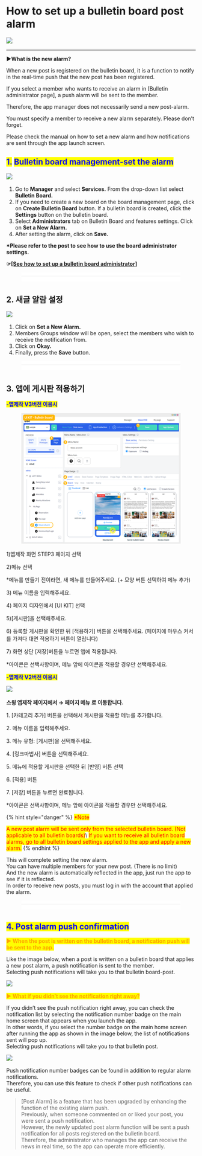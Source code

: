 # How to set up a bulletin board post alarm

![](https://support.swing2app.com/wp-content/uploads/2018/09/bb10-1.png)

****

**▶What is the new alarm?**

When a new post is registered on the bulletin board, it is a function to notify in the real-time push that the new post has been registered.

If you select a member who wants to receive an alarm in \[Bulletin administrator page], a push alarm will be sent to the member.

Therefore, the app manager does not necessarily send a new post-alarm.

You must specify a member to receive a new alarm separately. Please don’t forget.

Please check the manual on how to set a new alarm and how notifications are sent through the app launch screen.



## <mark style="color:blue;">1.</mark> <mark style="color:blue;">Bulletin board management-set the alarm</mark>

![](https://support.swing2app.com/wp-content/uploads/2018/09/b32-e1587041719400-1.png)

1. Go to **Manager** and select **Services.** From the drop-down list select **Bulletin Board.**
2. If you need to create a new board on the board management page, click on  **Create Bulletin Board** button. If a bulletin board is created, click the **Settings** button on the bulletin board.
3. Select **Administrators** tab on Bulletin Board and features settings. Click on **Set a New Alarm.**
4. After setting the alarm, click on **Save.**&#x20;



**\*Please refer to the post to see how to use the board administrator settings.**

**☞**[**\[See how to set up a bulletin board administrator\]**](administrator.md)



<figure><img src="../../../.gitbook/assets/구분선.PNG" alt=""><figcaption></figcaption></figure>

## 2. 새글 알람 설정

![](https://support.swing2app.com/wp-content/uploads/2018/09/b33.png)

<mark style="color:red;"></mark>

1. Click on **Set a New Alarm.**&#x20;
2. Members Groups window will be open, select the members who wish to receive the notification from.
3. Click on **Okay.**&#x20;
4. Finally, press the **Save** button.



<figure><img src="../../../.gitbook/assets/구분선.PNG" alt=""><figcaption></figcaption></figure>

## 3. 앱에 게시판 적용하기



<mark style="color:blue;">**-앱제작 V3버전 이용시**</mark>

<figure><img src="../../../.gitbook/assets/en_게시판적용.png" alt=""><figcaption></figcaption></figure>

1\)앱제작 화면 STEP3 페이지 선택

2\)메뉴 선택

\*메뉴를 만들기 전이라면, 새 메뉴를 만들어주세요. (+ 모양 버튼 선택하여 메뉴 추가)

3\) 메뉴 이름을 입력해주세요.

4\) 페이지 디자인에서 \[UI KIT] 선택

5\)\[게시판]을 선택해주세요.&#x20;

6\) 등록할 게시판을 확인한 뒤 \[적용하기] 버튼을 선택해주세요. (페이지에 마우스 커서를 가져다 대면 적용하기 버튼이 열립니다)

7\) 화면 상단 \[저장]버튼을 누르면 앱에 적용됩니다.

\*아이콘은 선택사항이며, 메뉴 앞에 아이콘을 적용할 경우만 선택해주세요.&#x20;





<mark style="color:blue;">**-앱제작 V2버전 이용시**</mark>

![](https://wp.swing2app.co.kr/wp-content/uploads/2018/09/%EA%B2%8C%EC%8B%9C%ED%8C%90%EC%A0%81%EC%9A%A9NEW1-1.png)

**스윙 앱제작 페이지에서 →  페이지 메뉴 로 이동합니다.**&#x20;

1\. \[카테고리 추가] 버튼을 선택해서 게시판을 적용할 메뉴를 추가합니다.&#x20;

2\. 메뉴 이름을 입력해주세요.

3\. 메뉴 유형: \[게시판]을 선택해주세요.

4\. \[링크마법사] 버튼을 선택해주세요.

5\. 메뉴에 적용할 게시판을 선택한 뒤 \[반영] 버튼 선택

6\. \[적용] 버튼

7\. \[저장] 버튼을 누르면 완료됩니다.

\*아이콘은 선택사항이며, 메뉴 앞에 아이콘을 적용할 경우만 선택해주세요.&#x20;

{% hint style="danger" %}
<mark style="color:red;">\*Note</mark>

&#x20;<mark style="color:red;">A new post alarm will be sent only from the selected bulletin board. (Not applicable to all bulletin boards)</mark>\ <mark style="color:red;">If you want to receive all bulletin board alarms, go to all bulletin board settings applied to the app and apply a new alarm.</mark>&#x20;
{% endhint %}



This will complete setting the new alarm.\
You can have multiple members for your new post. (There is no limit)\
And the new alarm is automatically reflected in the app, just run the app to see if it is reflected.\
In order to receive new posts, you must log in with the account that applied the alarm.

<figure><img src="../../../.gitbook/assets/구분선.PNG" alt=""><figcaption></figcaption></figure>

## <mark style="color:blue;">**4. Post alarm push confirmation**</mark>

<mark style="color:orange;">**▶ When the post is written on the bulletin board, a notification push will be sent to the app.**</mark>

Like the image below, when a post is written on a bulletin board that applies a new post alarm, a push notification is sent to the member.\
Selecting push notifications will take you to that bulletin board-post.&#x20;

![](https://support.swing2app.com/wp-content/uploads/2018/09/Group-2778.png)

<mark style="color:orange;">**▶ What if you didn’t see the notification right away?**</mark>

If you didn’t see the push notification right away, you can check the notification list by selecting the notification number badge on the main home screen that appears when you launch the app.\
In other words, if you select the number badge on the main home screen after running the app as shown in the image below, the list of notifications sent will pop up.\
Selecting push notifications will take you to that bulletin post.

![](https://support.swing2app.com/wp-content/uploads/2018/09/notif.png)

Push notification number badges can be found in addition to regular alarm notifications.\
Therefore, you can use this feature to check if other push notifications can be useful.

> \[Post Alarm] is a feature that has been upgraded by enhancing the function of the existing alarm push. \
> Previously, when someone commented on or liked your post, you were sent a push notification.\
> However, the newly updated post alarm function will be sent a push notification for all posts registered on the bulletin board.\
> Therefore, the administrator who manages the app can receive the news in real time, so the app can operate more efficiently.
